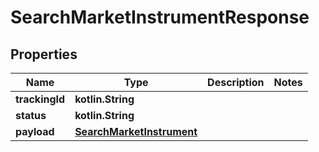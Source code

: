 
# SearchMarketInstrumentResponse

## Properties
Name | Type | Description | Notes
------------ | ------------- | ------------- | -------------
**trackingId** | **kotlin.String** |  | 
**status** | **kotlin.String** |  | 
**payload** | [**SearchMarketInstrument**](SearchMarketInstrument.md) |  | 




